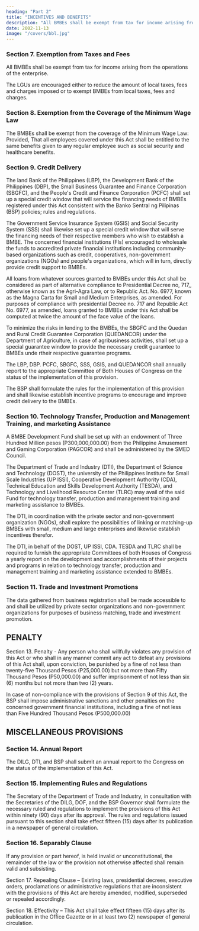 ```yaml
---
heading: "Part 2"
title: "INCENTIVES AND BENEFITS"
description: "All BMBEs shall be exempt from tax for income arising from the operations of the enterprise"
date: 2002-11-13
image: "/covers/bbl.jpg"
---
```




### Section 7. Exemption from Taxes and Fees

All BMBEs shall be exempt from tax for income arising from the operations of the enterprise.

The LGUs are encouraged either to reduce the amount of local taxes, fees and charges imposed or to exempt BMBEs from local taxes, fees and charges.


###  Section 8. Exemption from the Coverage of the Minimum Wage Law

The BMBEs shall be exempt from the coverage of the Minimum Wage Law: Provided, That all employees covered under this Act shall be entitled to the same benefits given to any regular employee such as social security and healthcare benefits.


### Section 9. Credit Delivery

The land Bank of the Philippines (LBP), the Development Bank of the Philippines (DBP), the Small Business Guarantee and Finance Corporation (SBGFC), and the People's Credit and Finance Corporation (PCFC) shall set up a special credit window that will service the financing needs of BMBEs registered under this Act consistent with the Banko Sentral ng Pilipinas (BSP) policies; rules and regulations. 

The Government Service Insurance System (GSIS) and Social Security System (SSS) shall likewise set up a special credit window that will serve the financing needs of their respective members who wish to establish a BMBE. The concerned financial institutions (FIs) encouraged to wholesale the funds to accredited private financial institutions including community-based organizations such as credit, cooperatives, non-government organizations (NGOs) and people's organizations, which will in turn, directly provide credit support to BMBEs.

All loans from whatever sources granted to BMBEs under this Act shall be considered as part of alternative compliance to Presidential Decree no, 717,, otherwise known as the Agri-Agra Law, or to Republic Act. No. 6977, known as the Magna Carta for Small and Medium Enterprises, as amended. For purposes of compliance with presidential Decree no. 717 and Republic Act No. 6977, as amended, loans granted to BMBEs under this Act shall be computed at twice the amount of the face value of the loans.

To minimize the risks in lending to the BMBEs, the SBGFC and the Quedan and Rural Credit Guarantee Corporation (QUEDANCOR) under the Department of Agriculture, in case of agribusiness activities, shall set up a special guarantee window to provide the necessary credit guarantee to BMBEs unde rtheir respective guarantee programs.

The LBP, DBP. PCFC, SBGFC, SSS, GSIS, and QUEDANCOR shall annually report to the appropriate Committee of Both Houses of Congress on the status of the implementation of this provision.

The BSP shall formulate the rules for the implementation of this provision and shall likewise establish incentive programs to encourage and improve credit delivery to the BMBEs.


### Section 10. Technology Transfer, Production and Management Training, and marketing Assistance

A BMBE Development Fund shall be set up with an endowment of Three Hundred Million pesos (P300,000,000.00) from the Philippine Amusement and Gaming Corporation (PAGCOR) and shall be administered by the SMED Council.

The Department of Trade and Industry (DTI), the Department of Science and Technology (DOST), the university of the Philippines Institute for Small Scale Industries (UP ISSI), Cooperative Development Authority (CDA), Technical Education and Skills Development Authority (TESDA), and Technology and Livelihood Resource Center (TLRC) may avail of the said Fund for technology transfer, production and management training and marketing assistance to BMBEs.

The DTI, in coordination with the private sector and non-government organization (NGOs), shall explore the possibilities of linking or matching-up BMBEs with small, medium and large enterprises and likewise establish incentives therefor.

The DTI, in behalf of the DOST, UP ISSI, CDA. TESDA and TLRC shall be required to furnish the appropriate Committees of both Houses of Congress a yearly report on the development and accomplishments of their projects and programs in relation to technology transfer, production and management training and marketing assistance extended to BMBEs.


### Section 11. Trade and Investment Promotions

The data gathered from business registration shall be made accessible to and shall be utilized by private sector organizations and non-government organizations for purposes of business matching, trade and investment promotion.

<!-- INFORMATION DISSEMINATION

Section 12. Information Dissemination - The Philippine Information Agency (PIA), in accordance with the Department of Labor and Employment (DOLE), the DILG and the DTI, shall ensure the proper and adequate information dissemination of the contents and benefits of this Act to the general public especially to its intended beneficiaries specifically in the barangay level. -->


## PENALTY

Section 13. Penalty - Any person who shall willfully violates any provision of this Act or who shall in any manner commit any act to defeat any provisions of this Act shall, upon conviction, be punished by a fine of not less than twenty-five Thousand Pesos (P25,000.00) but not more than Fifty Thousand Pesos (P50,000.00) and suffer imprisonment of not less than six (6) months but not more than two (2) years.

In case of non-compliance with the provisions of Section 9 of this Act, the BSP shall impose administrative sanctions and other penalties on the concerned government financial institutions, including a fine of not less than Five Hundred Thousand Pesos (P500,000.00)


## MISCELLANEOUS PROVISIONS

###  Section 14. Annual Report

The DILG, DTI, and BSP shall submit an annual report to the Congress on the status of the implementation of this Act.


### Section 15. Implementing Rules and Regulations

The Secretary of the Department of Trade and Industry, in consultation with the Secretaries of the DILG, DOF, and the BSP Governor shall formulate the necessary ruled and regulations to implement the provisions of this Act within ninety (90) days after its approval. The rules and regulations issued pursuant to this section shall take effect fifteen (15) days after its publication in a newspaper of general circulation.

### Section 16. Separably Clause

If any provision or part hereof, is held invalid or unconstitutional, the remainder of the law or the provision not otherwise affected shall remain valid and subsisting.

Section 17. Repealing Clause – Existing laws, presidential decrees, executive orders, proclamations or administrative regulations that are inconsistent with the provisions of this Act are hereby amended, modified, superseded or repealed accordingly.

Section 18. Effectivity – This Act shall take effect fifteen (15) days after its publication in the Office Gazette or in at least two (2) newspaper of general circulation.

